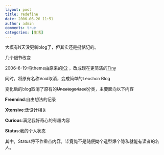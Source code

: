 ```yaml
---
layout: post
title: redefine
date: 2006-06-20 11:51
author: admin
comments: true
categories: [生活]
---
```

<p>大概有N天没更新blog了，但其实还是挺惦记的。</p> <p>几个细节改变 </p> <p>2006-6-19:将theme由原来的<a title=K2 href="http://getk2.com" >K2</a> ，改成现在更简洁的<a title=Tiny href="http://wp.berkano.net/" >Tiny</a>  </p> <p>               同时，将原有名称Void取消，变成简单的Leoshcn Blog </p> <p> </p> <p>变化后的blog取消了原有的<strike>Uncategorized</strike>分类，主要面向以下内容 </p> <p> </p> <p><strong>Freemind</strong>:自由想法的记录 </p> <p><strong>Xtensive</strong>:泛设计相关 </p> <p><strong>Curious</strong>:满足我好奇心的有趣内容 </p> <p><strong>Status</strong>:我的个人状态 </p> <p> </p> <p>其中，Status将不作重点内容，毕竟俺不是随便拗个造型爆个隐私就能有读者的名人。</p> <p> </p> <p> </p>
